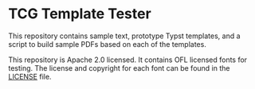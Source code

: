 # TCG Template Tester

This repository contains sample text, prototype Typst templates, and a script
to build sample PDFs based on each of the templates.

This repository is Apache 2.0 licensed. It contains OFL licensed fonts for
testing. The license and copyright for each font can be found in the
[LICENSE](/LICENSE) file.
